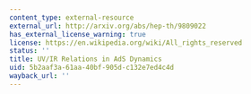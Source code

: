```yaml
---
content_type: external-resource
external_url: http://arxiv.org/abs/hep-th/9809022
has_external_license_warning: true
license: https://en.wikipedia.org/wiki/All_rights_reserved
status: ''
title: UV/IR Relations in AdS Dynamics
uid: 5b2aaf3a-61aa-40bf-905d-c132e7ed4c4d
wayback_url: ''
---
```

